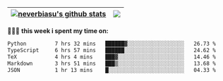 | <a href="https://github.com/neverbiasu"><img align="center" src="https://github-readme-stats.vercel.app/api?username=neverbiasu&theme=catppuccin_mocha&show_icons=true&hide_border=true&count_private=true" alt="neverbiasu's github stats" /></a> | <a href="https://github.com/neverbiasu"><img align="center" src="https://github-readme-stats.vercel.app/api/top-langs/?username=neverbiasu&theme=catppuccin_mocha&show_icons=true&hide_border=true&layout=compact" /></a> |
| ------------- | ------------- |

👨🏾‍💻 **this week i spent my time on:**
<!--START_SECTION:waka-->

```txt
Python         7 hrs 32 mins   ██████▓░░░░░░░░░░░░░░░░░░   26.73 %
TypeScript     6 hrs 57 mins   ██████░░░░░░░░░░░░░░░░░░░   24.62 %
TeX            4 hrs 4 mins    ███▓░░░░░░░░░░░░░░░░░░░░░   14.46 %
Markdown       3 hrs 51 mins   ███▒░░░░░░░░░░░░░░░░░░░░░   13.68 %
JSON           1 hr 13 mins    █░░░░░░░░░░░░░░░░░░░░░░░░   04.33 %
```

<!--END_SECTION:waka-->
